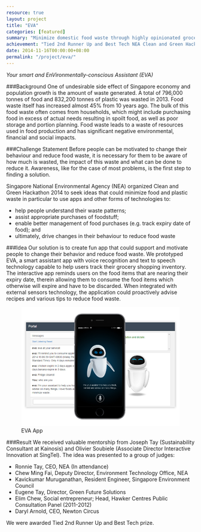 ```yaml
---
resource: true
layout: project
title: "EVA"
categories: [featured]
summary: "Minimize domestic food waste through highly opinionated grocery tracking, reminder and educational app."
achievement: "Tied 2nd Runner Up and Best Tech NEA Clean and Green Hackathon 2014"
date: 2014-11-16T00:00:00+08:00
permalink: "/project/eva/"
---
```


*Your smart and EnVironmentally-conscious Assistant (EVA)*

###Background
One of undesirable side effect of Singapore economy and population growth is the amount of waste generated. A total of 796,000 tonnes of food and 832,200 tonnes of plastic was wasted in 2013. Food waste itself has increased almost 45% from 10 years ago. The bulk of this food waste often comes from households, which might include purchasing food in excess of actual needs resulting in spoilt food, as well as poor storage and portion planning. Food waste leads to a waste of resources used in food production and has significant negative environmental, financial and social impacts. 

###Challenge Statement
Before people can be motivated to change their behaviour and reduce food waste, it is necessary for them to be aware of how much is wasted, the impact of this waste and what can be done to reduce it. Awareness, like for the case of most problems, is the first step to finding a solution.

Singapore National Environmental Agency (NEA) organized Clean and Green Hackathon 2014 to seek ideas that could minimize food and plastic waste in particular to use apps and other forms of technologies to:

  * help people understand their waste patterns;
  * assist appropriate purchases of foodstuff;
  * enable better management of food purchases (e.g. track expiry date of food); and
  * ultimately, drive changes in their behaviour to reduce food waste

###Idea
Our solution is to create fun app that could support and motivate people to change their behavior and reduce food waste. We prototyped EVA, a smart assistant app with voice recognition and text to speech technology capable to help users track their grocery shopping inventory. The interactive app reminds users on the food items that are nearing their expiry date, therein allowing them to consume the food items which otherwise will expire and have to be discarded. When integrated with external sensors technology, the application could proactively advise recipes and various tips to reduce food waste.

<figure >
	<img src="/images/Project-Eva.jpg" alt="image">
	<figcaption>EVA App</figcaption>
</figure>

###Result
We received valuable mentorship from Joseph Tay (Sustainability Consultant at Kainosis) and Olivier Soubiele
(Associate Director Interactive Innovation at SingTel). The idea was presented to a group of judges:

  * Ronnie Tay, CEO, NEA (In attendance)
  * Chew Ming Fai, Deputy Director, Environment Technology Office, NEA
  * Kavickumar Muruganathan, Resident Engineer, Singapore Environment Council
  * Eugene Tay, Director, Green Future Solutions
  * Elim Chew, Social entrepreneur; Head, Hawker Centres Public Consultation Panel (2011-2012)
  * Daryl Arnold, CEO, Newton Circus

We were awarded Tied 2nd Runner Up and Best Tech prize.
